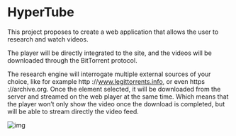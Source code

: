 # HyperTube

This project proposes to create a web application that allows the user to research and watch videos.

The player will be directly integrated to the site, and the videos will be downloaded
through the BitTorrent protocol.

The research engine will interrogate multiple external sources of your choice, like for
example http ://www.legittorrents.info, or even https ://archive.org.
Once the element selected, it will be downloaded from the server and streamed on the
web player at the same time. Which means that the player won’t only show the video
once the download is completed, but will be able to stream directly the video feed.

![img](./screenshots/hypertube.gif "hypertube")
